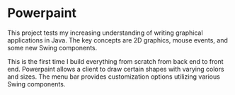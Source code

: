 # Powerpaint
This project tests my increasing understanding of writing graphical applications in Java. The key concepts are 2D graphics, mouse events, and some new Swing components.

This is the first time I build everything from scratch from back end to front end. Powerpaint allows a client to draw certain shapes with varying colors and sizes. The menu bar provides customization options utilizing various Swing components. 
